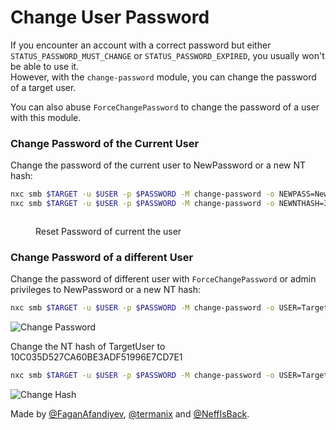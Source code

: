 # Change User Password

If you encounter an account with a correct password but either `STATUS_PASSWORD_MUST_CHANGE` or `STATUS_PASSWORD_EXPIRED`, you usually won't be able to use it.\
However, with the `change-password` module, you can change the password of a target user.

You can also abuse `ForceChangePassword` to change the password of a user with this module.

### Change Password of the Current User

Change the password of the current user to NewPassword or a new NT hash:

```bash
nxc smb $TARGET -u $USER -p $PASSWORD -M change-password -o NEWPASS=NewPassword
nxc smb $TARGET -u $USER -p $PASSWORD -M change-password -o NEWNTHASH=31d6cfe0d16ae931b73c59d7e0c089c0
```

<figure><img src="../.gitbook/assets/reset_current_user-pw.png" alt=""><figcaption><p>Reset Password of current the user</p></figcaption></figure>

### Change Password of a different User

Change the password of different user with `ForceChangePassword` or admin privileges to NewPassword or a new NT hash:

```bash
nxc smb $TARGET -u $USER -p $PASSWORD -M change-password -o USER=TargetUser NEWPASS=NewPassword
```

![Change Password](../.gitbook/assets/changepasswd.png)

Change the NT hash of TargetUser to 10C035D527CA60BE3ADF51996E7CD7E1

```bash
nxc smb $TARGET -u $USER -p $PASSWORD -M change-password -o USER=TargetUser NEWHASH=10C035D527CA60BE3ADF51996E7CD7E1
```

![Change Hash](../.gitbook/assets/changehash.png)

Made by [@FaganAfandiyev](https://x.com/kriyosthearcane), [@termanix](https://github.com/termanix) and [@NeffIsBack](https://x.com/al3x_n3ff).

